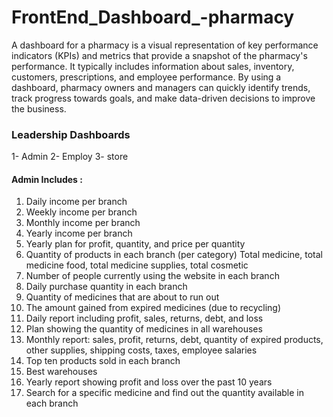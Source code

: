 # FrontEnd_Dashboard_-pharmacy
A dashboard for a pharmacy is a visual representation of key performance indicators (KPIs) and metrics that provide a snapshot of the pharmacy's performance. It typically includes information about sales, inventory, customers, prescriptions, and employee performance. By using a dashboard, pharmacy owners and managers can quickly identify trends, track progress towards goals, and make data-driven decisions to improve the business.
### Leadership Dashboards
1- Admin 
2- Employ
3- store 

#### Admin Includes :
1. Daily income per branch
1. Weekly income per branch
1. Monthly income per branch
1. Yearly income per branch
1. Yearly plan for profit, quantity, and price per quantity
1. Quantity of products in each branch (per category)
Total medicine, total medicine food, total medicine supplies, total cosmetic
1. Number of people currently using the website in each branch
1. Daily purchase quantity in each branch
1. Quantity of medicines that are about to run out
1. The amount gained from expired medicines (due to recycling)
1. Daily report including profit, sales, returns, debt, and loss
1. Plan showing the quantity of medicines in all warehouses
1. Monthly report: sales, profit, returns, debt, quantity of expired products, other supplies, shipping costs, taxes, employee salaries
1. Top ten products sold in each branch
1. Best warehouses
1. Yearly report showing profit and loss over the past 10 years
1. Search for a specific medicine and find out the quantity available in each branch

